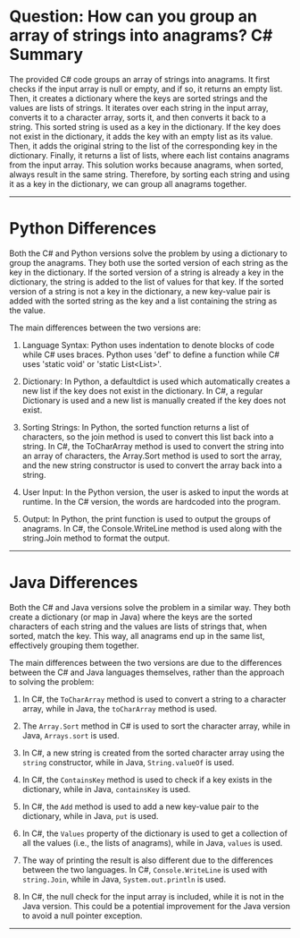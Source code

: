# Question: How can you group an array of strings into anagrams? C# Summary

The provided C# code groups an array of strings into anagrams. It first checks if the input array is null or empty, and if so, it returns an empty list. Then, it creates a dictionary where the keys are sorted strings and the values are lists of strings. It iterates over each string in the input array, converts it to a character array, sorts it, and then converts it back to a string. This sorted string is used as a key in the dictionary. If the key does not exist in the dictionary, it adds the key with an empty list as its value. Then, it adds the original string to the list of the corresponding key in the dictionary. Finally, it returns a list of lists, where each list contains anagrams from the input array. This solution works because anagrams, when sorted, always result in the same string. Therefore, by sorting each string and using it as a key in the dictionary, we can group all anagrams together.

---

# Python Differences

Both the C# and Python versions solve the problem by using a dictionary to group the anagrams. They both use the sorted version of each string as the key in the dictionary. If the sorted version of a string is already a key in the dictionary, the string is added to the list of values for that key. If the sorted version of a string is not a key in the dictionary, a new key-value pair is added with the sorted string as the key and a list containing the string as the value.

The main differences between the two versions are:

1. Language Syntax: Python uses indentation to denote blocks of code while C# uses braces. Python uses 'def' to define a function while C# uses 'static void' or 'static List<List<string>>'. 

2. Dictionary: In Python, a defaultdict is used which automatically creates a new list if the key does not exist in the dictionary. In C#, a regular Dictionary is used and a new list is manually created if the key does not exist.

3. Sorting Strings: In Python, the sorted function returns a list of characters, so the join method is used to convert this list back into a string. In C#, the ToCharArray method is used to convert the string into an array of characters, the Array.Sort method is used to sort the array, and the new string constructor is used to convert the array back into a string.

4. User Input: In the Python version, the user is asked to input the words at runtime. In the C# version, the words are hardcoded into the program.

5. Output: In Python, the print function is used to output the groups of anagrams. In C#, the Console.WriteLine method is used along with the string.Join method to format the output.

---

# Java Differences

Both the C# and Java versions solve the problem in a similar way. They both create a dictionary (or map in Java) where the keys are the sorted characters of each string and the values are lists of strings that, when sorted, match the key. This way, all anagrams end up in the same list, effectively grouping them together.

The main differences between the two versions are due to the differences between the C# and Java languages themselves, rather than the approach to solving the problem:

1. In C#, the `ToCharArray` method is used to convert a string to a character array, while in Java, the `toCharArray` method is used.

2. The `Array.Sort` method in C# is used to sort the character array, while in Java, `Arrays.sort` is used.

3. In C#, a new string is created from the sorted character array using the `string` constructor, while in Java, `String.valueOf` is used.

4. In C#, the `ContainsKey` method is used to check if a key exists in the dictionary, while in Java, `containsKey` is used.

5. In C#, the `Add` method is used to add a new key-value pair to the dictionary, while in Java, `put` is used.

6. In C#, the `Values` property of the dictionary is used to get a collection of all the values (i.e., the lists of anagrams), while in Java, `values` is used.

7. The way of printing the result is also different due to the differences between the two languages. In C#, `Console.WriteLine` is used with `string.Join`, while in Java, `System.out.println` is used.

8. In C#, the null check for the input array is included, while it is not in the Java version. This could be a potential improvement for the Java version to avoid a null pointer exception.

---
